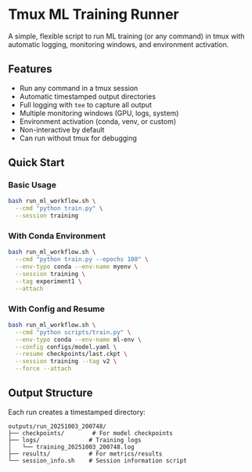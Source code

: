 # Tmux ML Training Runner

A simple, flexible script to run ML training (or any command) in tmux with automatic logging, monitoring windows, and environment activation.

## Features

- Run any command in a tmux session
- Automatic timestamped output directories
- Full logging with `tee` to capture all output
- Multiple monitoring windows (GPU, logs, system)
- Environment activation (conda, venv, or custom)
- Non-interactive by default
- Can run without tmux for debugging

## Quick Start

### Basic Usage
```bash
bash run_ml_workflow.sh \
  --cmd "python train.py" \
  --session training
```

### With Conda Environment
```bash
bash run_ml_workflow.sh \
  --cmd "python train.py --epochs 100" \
  --env-type conda --env-name myenv \
  --session training \
  --tag experiment1 \
  --attach
```

### With Config and Resume
```bash
bash run_ml_workflow.sh \
  --cmd "python scripts/train.py" \
  --env-type conda --env-name ml-env \
  --config configs/model.yaml \
  --resume checkpoints/last.ckpt \
  --session training --tag v2 \
  --force --attach
```

## Output Structure

Each run creates a timestamped directory:

```
outputs/run_20251003_200748/
├── checkpoints/        # For model checkpoints
├── logs/              # Training logs
│   └── training_20251003_200748.log
├── results/           # For metrics/results
└── session_info.sh    # Session information script
```

